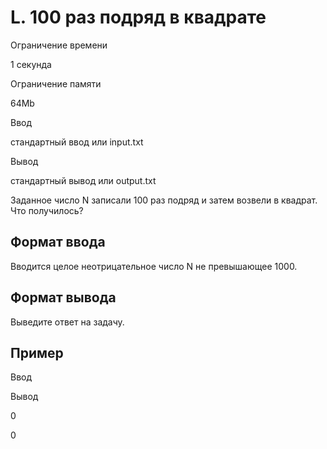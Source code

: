 L. 100 раз подряд в квадрате
============================

Ограничение времени

1 секунда

Ограничение памяти

64Mb

Ввод

стандартный ввод или input.txt

Вывод

стандартный вывод или output.txt

Заданное число N записали 100 раз подряд и затем возвели в квадрат. Что получилось?

Формат ввода
------------

Вводится целое неотрицательное число N не превышающее 1000.

Формат вывода
-------------

Выведите ответ на задачу.

Пример
------

Ввод

Вывод

0

0